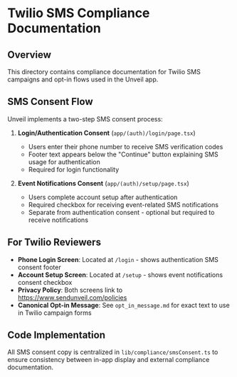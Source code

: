 # Twilio SMS Compliance Documentation

## Overview

This directory contains compliance documentation for Twilio SMS campaigns and opt-in flows used in the Unveil app.

## SMS Consent Flow

Unveil implements a two-step SMS consent process:

1. **Login/Authentication Consent** (`app/(auth)/login/page.tsx`)
   - Users enter their phone number to receive SMS verification codes
   - Footer text appears below the "Continue" button explaining SMS usage for authentication
   - Required for login functionality

2. **Event Notifications Consent** (`app/(auth)/setup/page.tsx`)
   - Users complete account setup after authentication
   - Required checkbox for receiving event-related SMS notifications
   - Separate from authentication consent - optional but required to receive notifications

## For Twilio Reviewers

- **Phone Login Screen**: Located at `/login` - shows authentication SMS consent footer
- **Account Setup Screen**: Located at `/setup` - shows event notifications consent checkbox
- **Privacy Policy**: Both screens link to https://www.sendunveil.com/policies
- **Canonical Opt-in Message**: See `opt_in_message.md` for exact text to use in Twilio campaign forms

## Code Implementation

All SMS consent copy is centralized in `lib/compliance/smsConsent.ts` to ensure consistency between in-app display and external compliance documentation.
